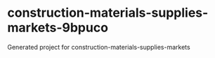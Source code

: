 # construction-materials-supplies-markets-9bpuco
Generated project for construction-materials-supplies-markets
